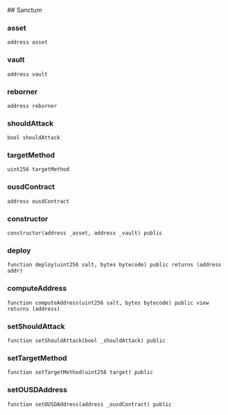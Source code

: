 ﻿﻿## Sanctum


### asset

```solidity
address asset
```

### vault

```solidity
address vault
```

### reborner

```solidity
address reborner
```

### shouldAttack

```solidity
bool shouldAttack
```

### targetMethod

```solidity
uint256 targetMethod
```

### ousdContract

```solidity
address ousdContract
```

### constructor

```solidity
constructor(address _asset, address _vault) public
```







### deploy

```solidity
function deploy(uint256 salt, bytes bytecode) public returns (address addr)
```







### computeAddress

```solidity
function computeAddress(uint256 salt, bytes bytecode) public view returns (address)
```







### setShouldAttack

```solidity
function setShouldAttack(bool _shouldAttack) public
```







### setTargetMethod

```solidity
function setTargetMethod(uint256 target) public
```







### setOUSDAddress

```solidity
function setOUSDAddress(address _ousdContract) public
```








